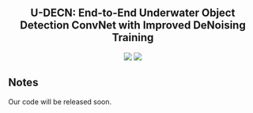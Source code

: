 <div align="center"> 

## U-DECN: End-to-End Underwater Object Detection ConvNet with Improved DeNoising Training

</div>

<p align="center">

<a href="https://arxiv.org/abs/2408.05780">
    <img src="https://img.shields.io/badge/arXiv-2408.05780-red" /></a>

<a href="https://github.com/LEFTeyex/U-DECN/blob/master/LICENSE">
    <img src="https://img.shields.io/github/license/LEFTeyex/U-DECN" /></a>

</p>

## Notes

Our code will be released soon.